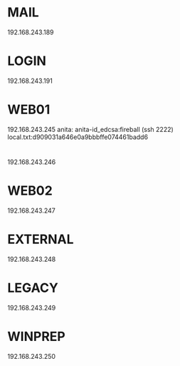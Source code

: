 # MAIL
192.168.243.189

# LOGIN
192.168.243.191

# WEB01
192.168.243.245
anita:
anita-id_edcsa:fireball (ssh 2222)
local.txt:d909031a646e0a9bbbffe074461badd6

# 
192.168.243.246

# WEB02
192.168.243.247

# EXTERNAL
192.168.243.248

# LEGACY
192.168.243.249

# WINPREP
192.168.243.250